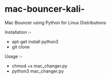 # mac-bouncer-kali-
Mac Bouncer using Python for Linux Distributions

Installation :-
- apt-get install python3
- git clone


Usage :-
- chmod +x mac_changer.py
- python3 mac_changer.py
